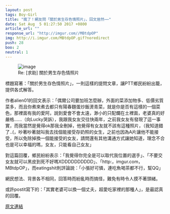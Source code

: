 ```yaml
---
layout: post
tags: Boy-Girl
title: "瘋了！網友問「關於男生存色情照片」，回文居然⋯⋯"
date: Sat Aug  5 01:27:50 2017 +0800
article_url: ""
response_url: "http://imgur.com//MBtdpOP"
img: http://i.imgur.com/MBtdpOP.gif?noredirect
push: 28
boo: 2
neutral: 1
---
```


<figure>
<img src="http://i.imgur.com/MBtdpOP.gif?noredirect" alt="image">
<figcaption>
Re: [求助] 關於男生存色情照片
</figcaption>
</figure>



標題寫著：「關於男生存色情照片」，一則這樣的提問文章，讓PTT鄉民紛紛出籠，提供各式解答。

作者alien01的回文表示：「偶爾公司要加班怎麼辦，外面的菜添加物多、低價劣質菜多，而且你煮來煮去都只有陽春麵蛋炒飯燙青菜，就是你是否有這樣的一個菜色，那裡面有我的愛阿，說到愛會不會太遠，渺小的只配爛在土裡面，老婆真的好嚴格......（向Lucky哭訴），我跟我女友交往快兩年，之前我女友有發現了這一事實，而我當然是覺得ok那我全刪掉，他覺得有女友就不該有這種照片，（我知道錯了..(，吵著吵著就叫我去找個能接受存奶照的女生，之前也因為A片讓他不能接受，所以免除掉換一個能接受的女友，請問還有其他溝通方式讓她知道，理念不合也是可以幸福的嗎，女友，只能看自己女友」

對這篇回覆，鄉民紛紛表示：「我覺得你完全是可以取代我位置的選手」、「不要交女友就可以黑皮到死不好嗎XDDDDDDDDDD」、「http:，imgur.com，MBtdpOP」，而eatingshit則評論說：「小張好可憐，連吃魚喝茶都不行，幫QQ」

網民想法、背景各不相同，回答時而紛亂時而搞怪，難免有時令人摸不著頭緒。

或許postit寫下的：「其實老婆可以換一個丈夫，超愛吃家裡的那種人」，是最認真的回覆。

<a href = "https://www.ptt.cc/bbs/Boy-Girl/M.1501867673.A.D26.html">原文連結</a>

